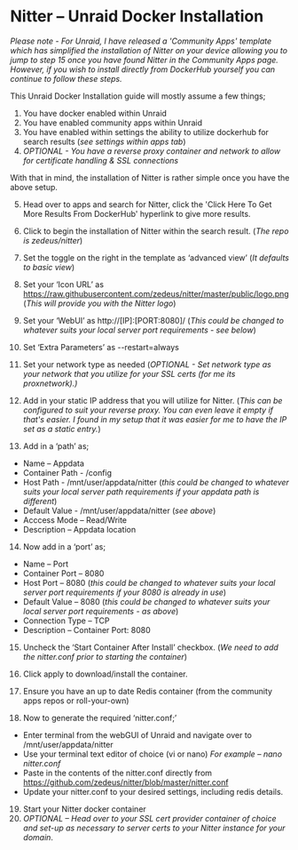 # **Nitter – Unraid Docker Installation**

_Please note - For Unraid, I have released a 'Community Apps' template which has simplified the installation of Nitter on your device allowing you to jump to step 15 once you have found Nitter in the Community Apps page. However, if you wish to install directly from DockerHub yourself you can continue to follow these steps._

This Unraid Docker Installation guide will mostly assume a few things;
1.	You have docker enabled within Unraid
2.	You have enabled community apps within Unraid
3.	You have enabled within settings the ability to utilize dockerhub for search results (_see settings within apps tab_)
4.	_OPTIONAL - You have a reverse proxy container and network to allow for certificate handling & SSL connections_


With that in mind, the installation of Nitter is rather simple once you have the above setup.


5.	Head over to apps and search for Nitter, click the 'Click Here To Get More Results From DockerHub' hyperlink to give more results.
6.	Click to begin the installation of Nitter within the search result. (_The repo is zedeus/nitter_)
7.	Set the toggle on the right in the template as ‘advanced view’ (_It defaults to basic view_)
8.	Set your ‘Icon URL’ as https://raw.githubusercontent.com/zedeus/nitter/master/public/logo.png (_This will provide you with the Nitter logo_)
9.	Set your ‘WebUI’ as http://[IP]:[PORT:8080]/ (_This could be changed to whatever suits your local server port requirements - see below_)
10.	Set ‘Extra Parameters’ as --restart=always
11.	Set your network type as needed (_OPTIONAL - Set network type as your network that you utilize for your SSL certs (for me its proxnetwork).)_
12.	Add in your static IP address that you will utilize for Nitter. (_This can be configured to suit your reverse proxy. You can even leave it empty if that's easier. I found in my setup that it was easier for me to have the IP set as a static entry._)

13.	Add in a ‘path’ as;

- Name – Appdata
- Container Path - /config
- Host Path - /mnt/user/appdata/nitter (_this could be changed to whatever suits your local server path requirements if your appdata path is different_)
- Default Value - /mnt/user/appdata/nitter (_see above_)
- Acccess Mode – Read/Write
- Description – Appdata location

14.	Now add in a ‘port’ as;

- Name – Port
- Container Port – 8080
- Host Port – 8080 (_this could be changed to whatever suits your local server port requirements if your 8080 is already in use_)
- Default Value – 8080 (_this could be changed to whatever suits your local server port requirements - as above_)
- Connection Type – TCP
- Description – Container Port: 8080

15.	Uncheck the ‘Start Container After Install’ checkbox. (_We need to add the nitter.conf prior to starting the container_)
16.	Click apply to download/install the container.

17.	Ensure you have an up to date Redis container (from the community apps repos or roll-your-own)

18.	Now to generate the required ‘nitter.conf;’

- Enter terminal from the webGUI of Unraid and navigate over to /mnt/user/appdata/nitter
- Use your terminal text editor of choice (vi or nano)
  _For example – nano nitter.conf_
- Paste in the contents of the nitter.conf directly from https://github.com/zedeus/nitter/blob/master/nitter.conf
- Update your nitter.conf to your desired settings, including redis details.

19. Start your Nitter docker container
20. _OPTIONAL – Head over to your SSL cert provider container of choice and set-up as necessary to server certs to your Nitter instance for your domain_.